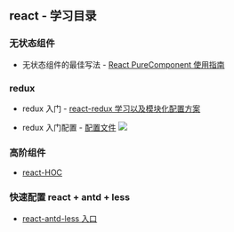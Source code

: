 ## react - 学习目录

### 无状态组件

- 无状态组件的最佳写法 - [React PureComponent 使用指南](./PureComponent)

### redux

- redux 入门 - [react-redux 学习以及模块化配置方案](https://juejin.im/post/5b969625e51d450e9704aa99)

* redux 入门配置 - [配置文件](./redux-入门配置)
  ![](https://user-gold-cdn.xitu.io/2018/10/13/1666bd28e8654946?w=272&h=132&f=png&s=4322)

### 高阶组件

- [react-HOC](./react-HOC（高阶组件）)

### 快速配置 react + antd + less

- [react-antd-less 入口](./react-antd-less)
